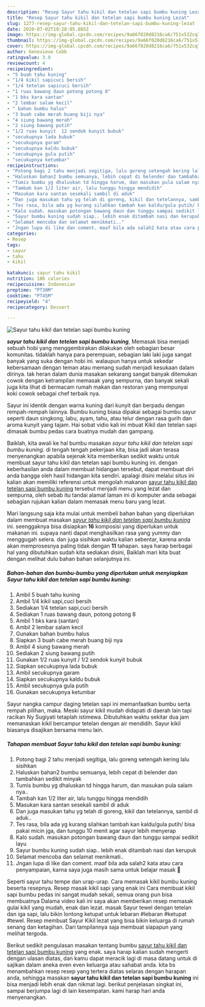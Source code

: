```yaml
---
description: "Resep Sayur tahu kikil dan tetelan sapi bumbu kuning Lezat"
title: "Resep Sayur tahu kikil dan tetelan sapi bumbu kuning Lezat"
slug: 1277-resep-sayur-tahu-kikil-dan-tetelan-sapi-bumbu-kuning-lezat
date: 2020-07-02T19:28:05.885Z
image: https://img-global.cpcdn.com/recipes/9a66f020d8216ca6/751x532cq70/sayur-tahu-kikil-dan-tetelan-sapi-bumbu-kuning-foto-resep-utama.jpg
thumbnail: https://img-global.cpcdn.com/recipes/9a66f020d8216ca6/751x532cq70/sayur-tahu-kikil-dan-tetelan-sapi-bumbu-kuning-foto-resep-utama.jpg
cover: https://img-global.cpcdn.com/recipes/9a66f020d8216ca6/751x532cq70/sayur-tahu-kikil-dan-tetelan-sapi-bumbu-kuning-foto-resep-utama.jpg
author: Genevieve Cobb
ratingvalue: 3.9
reviewcount: 4
recipeingredient:
- "5 buah tahu kuning"
- "1/4 kikil sapicuci bersih"
- "1/4 tetelan sapicuci bersih"
- "1 ruas bawang daun potong potong 8"
- "1 bks kara santan"
- "2 lembar salam kecil"
- " bahan bumbu halus"
- "3 buah cabe merah buang biji nya"
- "4 siung bawang merah"
- "2 siung bawang putih"
- "1/2 ruas kunyit  12 sendok kunyit bubuk"
- "secukupnya lada bubuk"
- "secukupnya garam"
- "secukupnya kaldu bubuk"
- "secukupnya gula putih"
- "secukupnya ketumbar"
recipeinstructions:
- "Potong bagi 2 tahu menjadi segitiga, lalu goreng setengah kering lalu sisihkan"
- "Haluskan bahan2 bumbu semuanya, lebih cepat di belender dan tambahkan sedikit minyak"
- "Tumis bumbu yg dhaluskan td hingga harum, dan masukan pula salam nya.."
- "Tambah kan 1/2 liter air, lalu tunggu hingga mendidih"
- "Masukan kara santan sesekali sambil di aduk"
- "Dan juga masukan tahu yg telah di goreng, kikil dan tetelannya, sambil di aduk.."
- "Tes rasa, bila ada yg kurang silahkan tambah kan kaldu/gula putih/ bisa pakai micin jga, dan tunggu 10 menit agar sayur lebih menyerap"
- "Kalo sudah. masukan potongan bawang daun dan tunggu sampai sedikit layu"
- "Sayur bumbu kuning sudah siap.. lebih enak ditambah nasi dan kerupuk"
- "Selamat mencoba dan selamat menikmati.."
- "Jngan lupa di like dan coment. maaf bila ada salah2 kata atau cara penyampaian, karna saya juga masih sama untuk belajar masak 🙂"
categories:
- Resep
tags:
- sayur
- tahu
- kikil

katakunci: sayur tahu kikil 
nutrition: 186 calories
recipecuisine: Indonesian
preptime: "PT30M"
cooktime: "PT45M"
recipeyield: "4"
recipecategory: Dessert

---
```



![Sayur tahu kikil dan tetelan sapi bumbu kuning](https://img-global.cpcdn.com/recipes/9a66f020d8216ca6/751x532cq70/sayur-tahu-kikil-dan-tetelan-sapi-bumbu-kuning-foto-resep-utama.jpg)

<b><i>sayur tahu kikil dan tetelan sapi bumbu kuning</i></b>, Memasak bisa menjadi sebuah hobi yang menggembirakan dilakukan oleh sebagian besar komunitas. tidaklah hanya para perempuan, sebagian laki laki juga sangat banyak yang suka dengan hobi ini. walaupun hanya untuk sekedar kebersamaan dengan teman atau memang sudah menjadi kesukaan dalam dirinya. tak heran dalam dunia masakan sekarang sangat banyak ditemukan cowok dengan ketrampilan memasak yang sempurna, dan banyak sekali juga kita lihat di bermacam rumah makan dan restoran yang mempunyai koki cowok sebagai chef terbaik nya.

Sayur ini identik dengan warna kuning dari kunyit dan berpadu dengan rempah-rempah lainnya. Bumbu kuning biasa dipakai sebagai bumbu sayur seperti daun singkong, labu, ayam, tahu, atau telur dengan rasa gurih dan aroma kunyit yang tajam. Hai sobat vidio kali ini mbuat Kikil dan tetelan sapi dimasak bumbu pedas cara buatnya mudah dan gampang.

Baiklah, kita awali ke hal bumbu masakan <i>sayur tahu kikil dan tetelan sapi bumbu kuning</i>. di tengah tengah pekerjaan kita, bisa jadi akan terasa menyenangkan apabila sejenak kita memberikan sedikit waktu untuk membuat sayur tahu kikil dan tetelan sapi bumbu kuning ini. dengan keberhasilan anda dalam membuat hidangan tersebut, dapat membuat diri anda bangga oleh hasil hidangan kita sendiri. apalagi disini melalui situs ini kalian akan memiliki referensi untuk mengolah makanan <u>sayur tahu kikil dan tetelan sapi bumbu kuning</u> tersebut menjadi menu yang lezat dan sempurna, oleh sebab itu tandai alamat laman ini di komputer anda sebagai sebagian rujukan kalian dalam memasak menu baru yang lezat.


Mari langsung saja kita mulai untuk membeli bahan bahan yang diperlukan dalam membuat masakan <u><i>sayur tahu kikil dan tetelan sapi bumbu kuning</i></u> ini. seenggaknya bisa disiapkan <b>16</b> komposisi yang diperlukan untuk makanan ini. supaya nanti dapat menghasilkan rasa yang yummy dan menggugah selera. dan juga sisihkan waktu kalian sebentar, karena anda akan memprosesnya paling tidak dengan <b>11</b> tahapan. saya harap berbagai hal yang dibutuhkan sudah kita sediakan disini, Baiklah mari kita buat dengan melihat dulu bahan bahan selanjutnya ini.

<!--inarticleads1-->

##### Bahan-bahan dan bumbu-bumbu yang diperlukan untuk menyiapkan Sayur tahu kikil dan tetelan sapi bumbu kuning:

1. Ambil 5 buah tahu kuning
1. Ambil 1/4 kikil sapi,cuci bersih
1. Sediakan 1/4 tetelan sapi,cuci bersih
1. Sediakan 1 ruas bawang daun, potong potong 8
1. Ambil 1 bks kara (santan)
1. Ambil 2 lembar salam kecil
1. Gunakan  bahan bumbu halus
1. Siapkan 3 buah cabe merah buang biji nya
1. Ambil 4 siung bawang merah
1. Sediakan 2 siung bawang putih
1. Gunakan 1/2 ruas kunyit / 1/2 sendok kunyit bubuk
1. Siapkan secukupnya lada bubuk
1. Ambil secukupnya garam
1. Siapkan secukupnya kaldu bubuk
1. Ambil secukupnya gula putih
1. Gunakan secukupnya ketumbar


Sayur nangka campur daging tetelan sapi ini memanfaatkan bumbu serta rempah pilihan, maka. Meski sayur kikil mudah didapati di daerah lain tapi racikan Ny Sugiyati tetaplah istimewa. Dibutuhkan waktu sekitar dua jam memanaskan kikil bercampur tetelan dengan air mendidih. Sayur kikil biasanya disajikan bersama menu lain. 

<!--inarticleads2-->

##### Tahapan membuat Sayur tahu kikil dan tetelan sapi bumbu kuning:

1. Potong bagi 2 tahu menjadi segitiga, lalu goreng setengah kering lalu sisihkan
1. Haluskan bahan2 bumbu semuanya, lebih cepat di belender dan tambahkan sedikit minyak
1. Tumis bumbu yg dhaluskan td hingga harum, dan masukan pula salam nya..
1. Tambah kan 1/2 liter air, lalu tunggu hingga mendidih
1. Masukan kara santan sesekali sambil di aduk
1. Dan juga masukan tahu yg telah di goreng, kikil dan tetelannya, sambil di aduk..
1. Tes rasa, bila ada yg kurang silahkan tambah kan kaldu/gula putih/ bisa pakai micin jga, dan tunggu 10 menit agar sayur lebih menyerap
1. Kalo sudah. masukan potongan bawang daun dan tunggu sampai sedikit layu
1. Sayur bumbu kuning sudah siap.. lebih enak ditambah nasi dan kerupuk
1. Selamat mencoba dan selamat menikmati..
1. Jngan lupa di like dan coment. maaf bila ada salah2 kata atau cara penyampaian, karna saya juga masih sama untuk belajar masak 🙂


Seperti sayur tahu tempe dan urap-urap. Cara memasak kikil bumbu kuning beserta resepnya. Resep masak kikil sapi yang enak ini Cara membuat kikil sapi bumbu pedas ini sangat mudah sekali, semua orang pun bisa membuatnya Dalama video kali ini saya akan memberikan resep memasak gulai kikil yang mudah, enak dan lezat. masak Sayur tewel dengan tetelan dan iga sapi, lalu bikin lontong ketupat untuk lebaran #lebaran #ketupat #tewel. Resep membuat Sayur Kikil lezat yang bisa bikin keluarga di rumah senang dan ketagihan. Dari tampilannya saja membuat siapapun yang melihat tergoda. 

Berikut sedikit pengulasan masakan tentang bumbu <u>sayur tahu kikil dan tetelan sapi bumbu kuning</u> yang enak. saya harap kalian sudah mengerti dengan ulasan diatas, dan kamu dapat meracik lagi di masa datang untuk di sajikan dalam aneka even even keluarga atau sahabat anda. kita bs menambahkan resep resep yang tertera diatas selaras dengan harapan anda, sehingga masakan <b>sayur tahu kikil dan tetelan sapi bumbu kuning</b> ini bisa menjadi lebih enak dan nikmat lagi. berikut penjelasan singkat ini, sampai berjumpa lagi di lain kesempatan. kami harap hari anda menyenangkan.
